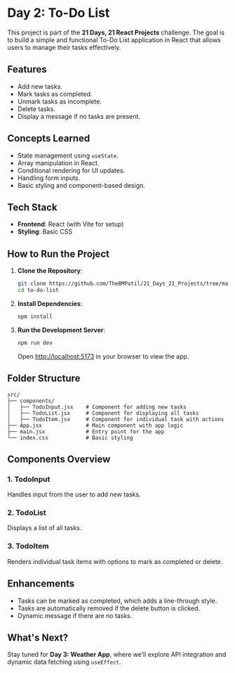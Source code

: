 
# Day 2: To-Do List  
This project is part of the **21 Days, 21 React Projects** challenge. The goal is to build a simple and functional To-Do List application in React that allows users to manage their tasks effectively.  

## Features  
- Add new tasks.  
- Mark tasks as completed.  
- Unmark tasks as incomplete.  
- Delete tasks.  
- Display a message if no tasks are present.  

## Concepts Learned  
- State management using `useState`.  
- Array manipulation in React.  
- Conditional rendering for UI updates.  
- Handling form inputs.  
- Basic styling and component-based design.  

## Tech Stack  
- **Frontend**: React (with Vite for setup)  
- **Styling**: Basic CSS  

## How to Run the Project  

1. **Clone the Repository**:  
   ```bash  
   git clone https://github.com/TheBMPatil/21_Days_21_Projects/tree/master/Day02/to-do-list
   cd to-do-list  
   ```  

2. **Install Dependencies**:  
   ```bash  
   npm install  
   ```  

3. **Run the Development Server**:  
   ```bash  
   npm run dev  
   ```  
   Open [http://localhost:5173](http://localhost:5173) in your browser to view the app.  

## Folder Structure  

```
src/  
├── components/  
│   ├── TodoInput.jsx    # Component for adding new tasks  
│   ├── TodoList.jsx     # Component for displaying all tasks  
│   ├── TodoItem.jsx     # Component for individual task with actions  
├── App.jsx              # Main component with app logic  
├── main.jsx             # Entry point for the app  
└── index.css            # Basic styling  
```

## Components Overview  

### 1. **TodoInput**  
Handles input from the user to add new tasks.  

### 2. **TodoList**  
Displays a list of all tasks.  

### 3. **TodoItem**  
Renders individual task items with options to mark as completed or delete.  

## Enhancements  
- Tasks can be marked as completed, which adds a line-through style.  
- Tasks are automatically removed if the delete button is clicked.  
- Dynamic message if there are no tasks.  



## What's Next?  
Stay tuned for **Day 3: Weather App**, where we’ll explore API integration and dynamic data fetching using `useEffect`.  
